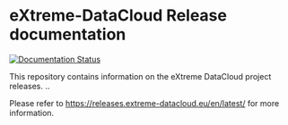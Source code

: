 # eXtreme-DataCloud Release documentation

[![Documentation Status](https://readthedocs.org/projects/xdc-releases/badge/?version=latest)](https://releases.extreme-datacloud.eu/en/latest/?badge=latest)


This repository contains information on the eXtreme DataCloud project releases. ..

Please refer to https://releases.extreme-datacloud.eu/en/latest/ for more information.

